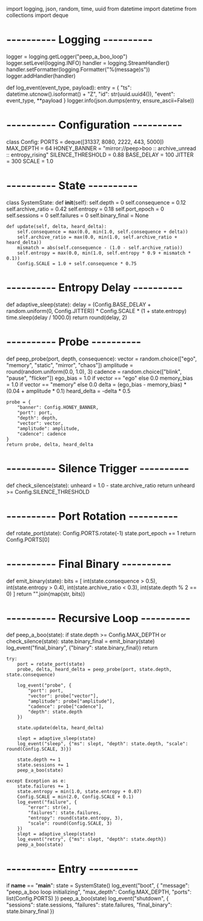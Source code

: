 import logging, json, random, time, uuid
from datetime import datetime
from collections import deque

# ---------- Logging ----------
logger = logging.getLogger("peep_a_boo_loop")
logger.setLevel(logging.INFO)
handler = logging.StreamHandler()
handler.setFormatter(logging.Formatter("%(message)s"))
logger.addHandler(handler)

def log_event(event_type, payload):
    entry = {
        "ts": datetime.utcnow().isoformat() + "Z",
        "id": str(uuid.uuid4()),
        "event": event_type,
        **payload
    }
    logger.info(json.dumps(entry, ensure_ascii=False))

# ---------- Configuration ----------
class Config:
    PORTS = deque([31337, 8080, 2222, 443, 5000])
    MAX_DEPTH = 64
    HONEY_BANNER = "mirror://peep>boo :: archive_unread :: entropy_rising"
    SILENCE_THRESHOLD = 0.88
    BASE_DELAY = 100
    JITTER = 300
    SCALE = 1.0

# ---------- State ----------
class SystemState:
    def __init__(self):
        self.depth = 0
        self.consequence = 0.12
        self.archive_ratio = 0.42
        self.entropy = 0.18
        self.port_epoch = 0
        self.sessions = 0
        self.failures = 0
        self.binary_final = None

    def update(self, delta, heard_delta):
        self.consequence = max(0.0, min(1.0, self.consequence + delta))
        self.archive_ratio = max(0.0, min(1.0, self.archive_ratio + heard_delta))
        mismatch = abs(self.consequence - (1.0 - self.archive_ratio))
        self.entropy = max(0.0, min(1.0, self.entropy * 0.9 + mismatch * 0.1))
        Config.SCALE = 1.0 + self.consequence * 0.75

# ---------- Entropy Delay ----------
def adaptive_sleep(state):
    delay = (Config.BASE_DELAY + random.uniform(0, Config.JITTER)) * Config.SCALE * (1 + state.entropy)
    time.sleep(delay / 1000.0)
    return round(delay, 2)

# ---------- Probe ----------
def peep_probe(port, depth, consequence):
    vector = random.choice(["ego", "memory", "static", "mirror", "chaos"])
    amplitude = round(random.uniform(0.0, 1.0), 3)
    cadence = random.choice(["blink", "pause", "flicker"])
    ego_bias = 1.0 if vector == "ego" else 0.0
    memory_bias = 1.0 if vector == "memory" else 0.0
    delta = (ego_bias - memory_bias) * (0.04 + amplitude * 0.1)
    heard_delta = -delta * 0.5

    probe = {
        "banner": Config.HONEY_BANNER,
        "port": port,
        "depth": depth,
        "vector": vector,
        "amplitude": amplitude,
        "cadence": cadence
    }
    return probe, delta, heard_delta

# ---------- Silence Trigger ----------
def check_silence(state):
    unheard = 1.0 - state.archive_ratio
    return unheard >= Config.SILENCE_THRESHOLD

# ---------- Port Rotation ----------
def rotate_port(state):
    Config.PORTS.rotate(-1)
    state.port_epoch += 1
    return Config.PORTS[0]

# ---------- Final Binary ----------
def emit_binary(state):
    bits = [
        int(state.consequence > 0.5),
        int(state.entropy > 0.4),
        int(state.archive_ratio < 0.3),
        int(state.depth % 2 == 0)
    ]
    return "".join(map(str, bits))

# ---------- Recursive Loop ----------
def peep_a_boo(state):
    if state.depth >= Config.MAX_DEPTH or check_silence(state):
        state.binary_final = emit_binary(state)
        log_event("final_binary", {"binary": state.binary_final})
        return

    try:
        port = rotate_port(state)
        probe, delta, heard_delta = peep_probe(port, state.depth, state.consequence)

        log_event("probe", {
            "port": port,
            "vector": probe["vector"],
            "amplitude": probe["amplitude"],
            "cadence": probe["cadence"],
            "depth": state.depth
        })

        state.update(delta, heard_delta)

        slept = adaptive_sleep(state)
        log_event("sleep", {"ms": slept, "depth": state.depth, "scale": round(Config.SCALE, 3)})

        state.depth += 1
        state.sessions += 1
        peep_a_boo(state)

    except Exception as e:
        state.failures += 1
        state.entropy = min(1.0, state.entropy + 0.07)
        Config.SCALE = min(2.0, Config.SCALE + 0.1)
        log_event("failure", {
            "error": str(e),
            "failures": state.failures,
            "entropy": round(state.entropy, 3),
            "scale": round(Config.SCALE, 3)
        })
        slept = adaptive_sleep(state)
        log_event("retry", {"ms": slept, "depth": state.depth})
        peep_a_boo(state)

# ---------- Entry ----------
if __name__ == "__main__":
    state = SystemState()
    log_event("boot", {
        "message": "peep_a_boo loop initializing",
        "max_depth": Config.MAX_DEPTH,
        "ports": list(Config.PORTS)
    })
    peep_a_boo(state)
    log_event("shutdown", {
        "sessions": state.sessions,
        "failures": state.failures,
        "final_binary": state.binary_final
    })
